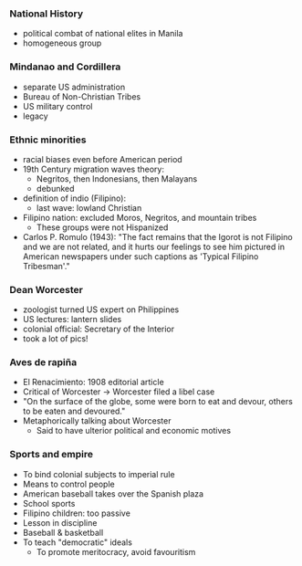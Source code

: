 ### National History
- political combat of national elites in Manila
- homogeneous group
### Mindanao and Cordillera
- separate US administration
- Bureau of Non-Christian Tribes
- US military control
- legacy
### Ethnic minorities
- racial biases even before American period
- 19th Century migration waves theory:
	- Negritos, then Indonesians, then Malayans
	- debunked
- definition of indio (Filipino):
	- last wave: lowland Christian
- Filipino nation: excluded Moros, Negritos, and mountain tribes
	- These groups were not Hispanized
- Carlos P. Romulo (1943): "The fact remains that the Igorot is not Filipino and we are not related, and it hurts our feelings to see him pictured in American newspapers under such captions as 'Typical Filipino Tribesman'."
### Dean Worcester
- zoologist turned US expert on Philippines
- US lectures: lantern slides
- colonial official: Secretary of the Interior
- took a lot of pics!
### Aves de rapiña
- El Renacimiento: 1908 editorial article
- Critical of Worcester -> Worcester filed a libel case
- "On the surface of the globe, some were born to eat and devour, others to be eaten and devoured."
- Metaphorically talking about Worcester
	- Said to have ulterior political and economic motives
### Sports and empire
- To bind colonial subjects to imperial rule
- Means to control people
- American baseball takes over the Spanish plaza
- School sports
- Filipino children: too passive
- Lesson in discipline
- Baseball & basketball
- To teach "democratic" ideals
	- To promote meritocracy, avoid favouritism